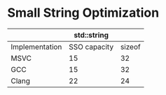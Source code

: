 # Small String Optimization

|                | std::string  |        |
| -------------- | ------------ | ------ |
| Implementation | SSO capacity | sizeof |
| MSVC           | 15           | 32     |
| GCC            | 15           | 32     |
| Clang          | 22           | 24     |
